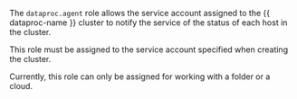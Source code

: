 The `dataproc.agent` role allows the service account assigned to the {{ dataproc-name }} cluster to notify the service of the status of each host in the cluster.

This role must be assigned to the service account specified when creating the cluster.

Currently, this role can only be assigned for working with a folder or a cloud.